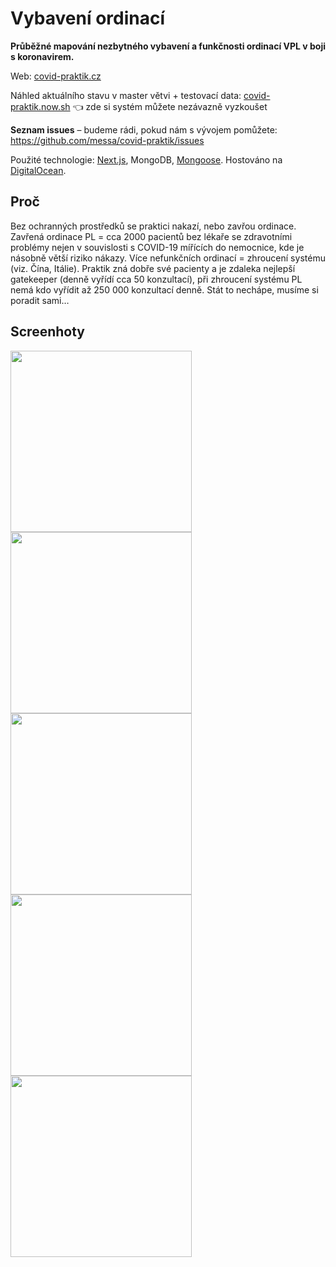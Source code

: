 Vybavení ordinací
=================

**Průběžné mapování nezbytného vybavení a funkčnosti ordinací VPL v boji s koronavirem.**

Web: [covid-praktik.cz](https://covid-praktik.cz/)

Náhled aktuálního stavu v master větvi + testovací data: [covid-praktik.now.sh](https://covid-praktik.now.sh/) 👈 zde si systém můžete nezávazně vyzkoušet

**Seznam issues** – budeme rádi, pokud nám s vývojem pomůžete: https://github.com/messa/covid-praktik/issues

Použité technologie: [Next.js](https://nextjs.org/learn/), MongoDB, [Mongoose](https://mongoosejs.com/docs/guide.html).
Hostováno na [DigitalOcean](https://m.do.co/c/389daec654bc).


Proč
----

Bez ochranných prostředků se praktici nakazí, nebo zavřou ordinace. Zavřená ordinace PL = cca 2000 pacientů bez lékaře se zdravotními problémy nejen v souvislosti s COVID-19  mířících do nemocnice, kde je násobně větší riziko nákazy. Více nefunkčních ordinací = zhroucení systému (viz. Čína, Itálie). Praktik zná dobře své pacienty a je zdaleka nejlepší gatekeeper (denně vyřídí cca 50 konzultací), při zhroucení systému PL nemá kdo vyřídit až 250 000 konzultací denně. Stát to nechápe, musíme si poradit sami…


Screenhoty
----------

<img width=290 src="https://messa-shared-files.s3-eu-west-1.amazonaws.com/2020/20200330-covid-praktik-screenhots/screenshot-index.png"><img width=290 src="https://messa-shared-files.s3-eu-west-1.amazonaws.com/2020/20200330-covid-praktik-screenhots/screenshot-dashboard.png"><img width=290 src="https://messa-shared-files.s3-eu-west-1.amazonaws.com/2020/20200330-covid-praktik-screenhots/screenshot-staff.png"><img width=290 src="https://messa-shared-files.s3-eu-west-1.amazonaws.com/2020/20200330-covid-praktik-screenhots/screenshot-material.png"><img width=290 src="https://messa-shared-files.s3-eu-west-1.amazonaws.com/2020/20200330-covid-praktik-screenhots/screenshot-material2.png">
